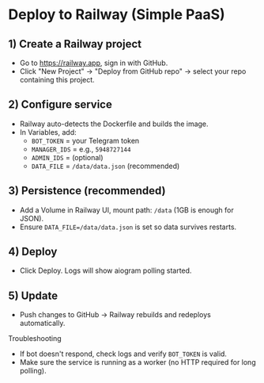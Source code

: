 # Deploy to Railway (Simple PaaS)

## 1) Create a Railway project
- Go to https://railway.app, sign in with GitHub.
- Click "New Project" → "Deploy from GitHub repo" → select your repo containing this project.

## 2) Configure service
- Railway auto-detects the Dockerfile and builds the image.
- In Variables, add:
  - `BOT_TOKEN` = your Telegram token
  - `MANAGER_IDS` = e.g., `5948727144`
  - `ADMIN_IDS` = (optional)
  - `DATA_FILE` = `/data/data.json` (recommended)

## 3) Persistence (recommended)
- Add a Volume in Railway UI, mount path: `/data` (1GB is enough for JSON).
- Ensure `DATA_FILE=/data/data.json` is set so data survives restarts.

## 4) Deploy
- Click Deploy. Logs will show aiogram polling started.

## 5) Update
- Push changes to GitHub → Railway rebuilds and redeploys automatically.

Troubleshooting
- If bot doesn't respond, check logs and verify `BOT_TOKEN` is valid.
- Make sure the service is running as a worker (no HTTP required for long polling).
